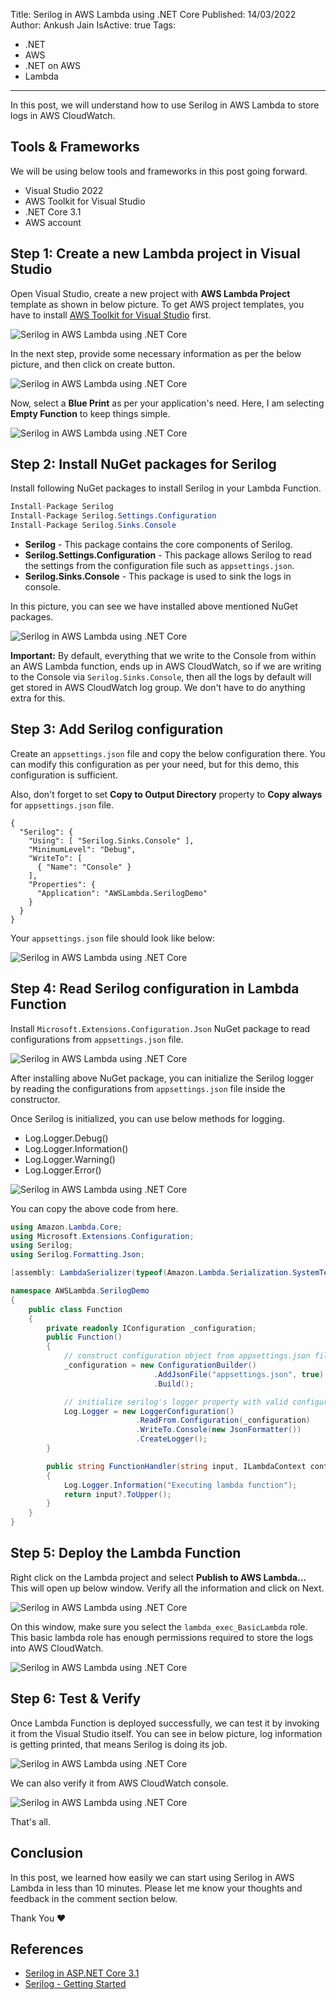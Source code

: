 Title: Serilog in AWS Lambda using .NET Core
Published: 14/03/2022
Author: Ankush Jain
IsActive: true
Tags:
  - .NET
  - AWS
  - .NET on AWS
  - Lambda
---
In this post, we will understand how to use Serilog in AWS Lambda to store logs in AWS CloudWatch.

## Tools & Frameworks

We will be using below tools and frameworks in this post going forward.
*   Visual Studio 2022
*   AWS Toolkit for Visual Studio
*   .NET Core 3.1
*   AWS account

## Step 1: Create a new Lambda project in Visual Studio
Open Visual Studio, create a new project with **AWS Lambda Project** template as shown in below picture. To get AWS project templates, you have to install [AWS Toolkit for Visual Studio](https://aws.amazon.com/visualstudio/) first. 

![Serilog in AWS Lambda using .NET Core](/img/blogs/serilog-in-aws-lambda-using-net-core/1-serilog-in-aws-lambda-using-net-core.png)

In the next step, provide some necessary information as per the below picture, and then click on create button. 

![Serilog in AWS Lambda using .NET Core](/img/blogs/serilog-in-aws-lambda-using-net-core/2-serilog-in-aws-lambda-using-net-core.png)

Now, select a **Blue Print** as per your application's need. Here, I am selecting **Empty Function** to keep things simple. 

![Serilog in AWS Lambda using .NET Core](/img/blogs/serilog-in-aws-lambda-using-net-core/3-serilog-in-aws-lambda-using-net-core.png)

## Step 2: Install NuGet packages for Serilog
Install following NuGet packages to install Serilog in your Lambda Function.
```cs
Install-Package Serilog
Install-Package Serilog.Settings.Configuration
Install-Package Serilog.Sinks.Console
```

*   **Serilog** - This package contains the core components of Serilog.
*   **Serilog.Settings.Configuration** - This package allows Serilog to read the settings from the configuration file such as `appsettings.json`.
*   **Serilog.Sinks.Console** -  This package is used to sink the logs in console.

In this picture, you can see we have installed above mentioned NuGet packages. 

![Serilog in AWS Lambda using .NET Core](/img/blogs/serilog-in-aws-lambda-using-net-core/4-serilog-in-aws-lambda-using-net-core.png)

**Important:** By default, everything that we write to the Console from within an AWS Lambda function, ends up in AWS CloudWatch, so if we are writing to the Console via `Serilog.Sinks.Console`, then all the logs by default will get stored in AWS CloudWatch log group. We don't have to do anything extra for this.

## Step 3: Add Serilog configuration
Create an `appsettings.json` file and copy the below configuration there. You can modify this configuration as per your need, but for this demo, this configuration is sufficient.

Also, don't forget to set **Copy to Output Directory** property to **Copy always** for `appsettings.json` file.

```
{
  "Serilog": {
    "Using": [ "Serilog.Sinks.Console" ],
    "MinimumLevel": "Debug",
    "WriteTo": [
      { "Name": "Console" }
    ],
    "Properties": {
      "Application": "AWSLambda.SerilogDemo"
    }
  }
}
```

Your `appsettings.json` file should look like below: 

![Serilog in AWS Lambda using .NET Core](/img/blogs/serilog-in-aws-lambda-using-net-core/5-serilog-in-aws-lambda-using-net-core.png)

## Step 4: Read Serilog configuration in Lambda Function
Install `Microsoft.Extensions.Configuration.Json` NuGet package to read configurations from `appsettings.json` file. 

![Serilog in AWS Lambda using .NET Core](/img/blogs/serilog-in-aws-lambda-using-net-core/6-serilog-in-aws-lambda-using-net-core.png)

After installing above NuGet package, you can initialize the Serilog logger by reading the configurations from `appsettings.json` file inside the constructor. 

Once Serilog is initialized, you can use below methods for logging.
*   Log.Logger.Debug()
*   Log.Logger.Information()
*   Log.Logger.Warning()
*   Log.Logger.Error()

![Serilog in AWS Lambda using .NET Core](/img/blogs/serilog-in-aws-lambda-using-net-core/7-serilog-in-aws-lambda-using-net-core.png)

You can copy the above code from here.
```cs
using Amazon.Lambda.Core;
using Microsoft.Extensions.Configuration;
using Serilog;
using Serilog.Formatting.Json;

[assembly: LambdaSerializer(typeof(Amazon.Lambda.Serialization.SystemTextJson.DefaultLambdaJsonSerializer))]

namespace AWSLambda.SerilogDemo
{
    public class Function
    {
        private readonly IConfiguration _configuration;
        public Function()
        {
            // construct configuration object from appsettings.json file
            _configuration = new ConfigurationBuilder() 
                                .AddJsonFile("appsettings.json", true)
                                .Build();

            // initialize serilog's logger property with valid configuration
            Log.Logger = new LoggerConfiguration()
                            .ReadFrom.Configuration(_configuration)
                            .WriteTo.Console(new JsonFormatter())
                            .CreateLogger();
        }

        public string FunctionHandler(string input, ILambdaContext context)
        {
            Log.Logger.Information("Executing lambda function");
            return input?.ToUpper();
        }
    }
}
```

## Step 5: Deploy the Lambda Function
Right click on the Lambda project and select **Publish to AWS Lambda...** This will open up below window. Verify all the information and click on Next. 

![Serilog in AWS Lambda using .NET Core](/img/blogs/serilog-in-aws-lambda-using-net-core/8-serilog-in-aws-lambda-using-net-core.png) 

On this window, make sure you select the `lambda_exec_BasicLambda` role. This basic lambda role has enough permissions required to store the logs into AWS CloudWatch. 

![Serilog in AWS Lambda using .NET Core](/img/blogs/serilog-in-aws-lambda-using-net-core/9-serilog-in-aws-lambda-using-net-core.png)

## Step 6: Test & Verify
Once Lambda Function is deployed successfully, we can test it by invoking it from the Visual Studio itself. You can see in below picture, log information is getting printed, that means Serilog is doing its job. 

![Serilog in AWS Lambda using .NET Core](/img/blogs/serilog-in-aws-lambda-using-net-core/10-serilog-in-aws-lambda-using-net-core.png) 

We can also verify it from AWS CloudWatch console. 

![Serilog in AWS Lambda using .NET Core](/img/blogs/serilog-in-aws-lambda-using-net-core/11-serilog-in-aws-lambda-using-net-core.png)

That's all.

## Conclusion
In this post, we learned how easily we can start using Serilog in AWS Lambda in less than 10 minutes. Please let me know your thoughts and feedback in the comment section below.

Thank You ❤️

## References
*   [Serilog in ASP.NET Core 3.1](https://codewithmukesh.com/blog/serilog-in-aspnet-core-3-1/)
*   [Serilog - Getting Started](https://github.com/serilog/serilog/wiki/Getting-Started)    
